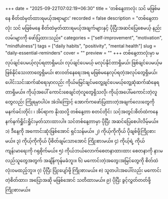 +++
date = "2025-09-22T07:02:19+06:30"
title = 'တစ်နေ့တာလုံး သင် မဖြစ်မနေ စိတ်ထဲမှတ်ထားရမယ့်အရာများ'
recorded = false
description = "တစ်နေ့တာလုံး သင် မဖြစ်မနေ စိတ်ထဲမှတ်ထားရမယ့်အချက်များနှင့် ပိုပြီးအဆင်ပြေစေမယ့် နည်းလမ်းများကို ဖော်ပြထားသည်။"
categories = ["self-improvement", "motivation", "mindfulness"]
tags = ["daily habits", "positivity", "mental health"]
slug = "daily-essential-reminders"
cover = ""
preview = ""
+++
တစ်နေ့တာလုံးမှာ မလုပ်ချင်ပေမယ့်လုပ်ရတာရှိမယ်၊ လုပ်ချင်ပေမယ့် မလုပ်နိုင်တာရှိမယ်၊ ဖြစ်ချင်ပေမယ့်မဖြစ်နိုင်သေးတာတွေရှိမယ်၊ စားဝတ်နေရေးအရ မဖြစ်မနေလုပ်ရတဲ့အလုပ်တွေရှိမယ်၊ ပေါင်းသင်းဆက်ဆံရေးမှာလည်း ကိုယ်မမြင်ချင်မတွေ့ချင်ပေမယ့်တွေ့ဆုံဆက်ဆံနေရတာရှိမယ်။ ကိုယ့်အပေါ် ကောင်းစေချင်တဲ့လူတွေရှိသလို၊ ကိုယ့်အပေါ်မကောင်းတဲ့လူတွေလည်း ကြုံရမှာပါပဲ။ အဲဒါကြောင့် အောက်ကဖော်ပြထားတဲ့အချက်လေးတွေကို မနက်ခင်းတိုင်း ၊ အိပ်ရာက နိုးထလို့ တစ်နေ့တာ စတင်တိုင်း သင့်အတွင်းစိတ်ထဲကနေ နက်နက်ရှိုင်းရှိုင်းမှတ်သားထားပါ။ သင်တစ်နေ့တာမှာ ပိုပြီး အဆင်ပြေစေပါလိမ့်မယ်။
၁) ဒီနေ့ကို အကောင်းဆုံးဖြစ်အောင် ရှင်သန်မယ်။
၂) ကိုယ့်ကိုကိုယ် ပိုချစ်ဖို့ကြိုးစားမယ်။
၃) ကိုယ့်ကိုကိုယ် ပိုစိတ်ချမ်းသာအောင် ကြိုးစားမယ်။
၄) ကိုယ့်ရဲ့ ကိုယ်ကျန်းမာရေးကို ဂရုစိုက်မယ်။
၅) ကိုယ်ဘယ်လောက်စေတနာထားထား စေတနာကို နားမလည်သူတွေအတွက် အချိန်ကုန်မခံဘူး။
၆) မကောင်းတဲ့အတွေးအမြင်တွေကို စိတ်ထဲလုံးဝမထည့်ဘူး။
၇) ပိုပြီး ပြုံးပျော်ဖို့ ကြိုးစားမယ်။
၈) သူတပါးအပေါ်လည်း မကောင်းတဲ့စိတ်ထား၊ အပြောအဆို မဖြစ်အောင် သတိထားမယ်။
၉) ပိုပြီး ခွင့်လွှတ်တတ်ဖို့ ကြိုးစားမယ်။ 